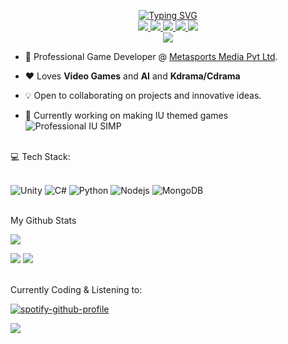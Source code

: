 <p align="center">
<a href="https://arieswaran.github.io/"><img src="https://readme-typing-svg.demolab.com?font=Fira+Code&duration=3000&pause=500&color=AD53DC&multiline=true&random=false&width=435&lines=Arieswaran;Game+Developer+%7C+AI+%7C+Automation+" alt="Typing SVG" /></a>
<br/>

<a href="https://arieswaran.github.io">
    <img src="https://img.shields.io/badge/Website-red?style=flat-square">
</a>  
<a href="raw.githubusercontent.com/Arieswaran/arieswaran.github.io/main/Resume.pdf">
    <img src="https://img.shields.io/badge/PDF-CV-red?style=flat-square&logo=adobe">
</a>  
<a href="https://www.linkedin.com/in/arieswaran/">
    <img src="https://img.shields.io/badge/-Linkedin-blue?style=flat-square&logo=linkedin">
</a>
<a href="mailto:arieswaran@gmail.com">
    <img src="https://img.shields.io/badge/-Email-red?style=flat-square&logo=gmail&logoColor=white">
</a>
<a href="https://www.instagram.com/arieswaranxiu/">
    <img src="https://img.shields.io/badge/Insta-blue?style=flat-square&logo=instagram&logoColor=red">
</a>

<br/> 

<a href="https://github.com/Arieswaran">
    <img src="https://github-stats-alpha.vercel.app/api?username=arieswaran&cc=000&tc=fff&ic=fff&bc=000">
</a>

</p>

* 🏢 Professional Game Developer @ [Metasports Media Pvt Ltd](https://hitwicket.com). 

* ❤️ Loves **Video Games** and **AI** and **Kdrama/Cdrama** 

* 💡 Open to collaborating on projects and innovative ideas. 

* 🌠 Currently working on making IU themed games <img src="https://img.shields.io/badge/SIMP-red" alt="Professional IU SIMP">
<br>
💻 Tech Stack:
<br><br>

 ![Unity](https://img.shields.io/badge/Unity-000000.svg?style=for-the-badge&logo=Unity&logoColor=white) ![C#](https://img.shields.io/badge/csharp-A179DC.svg?style=for-the-badge&logo=csharp&logoColor=white) ![Python](https://img.shields.io/badge/python-3670A0?style=for-the-badge&logo=python&logoColor=ffdd54) ![Nodejs](https://img.shields.io/badge/NodeJs-green?style=for-the-badge&logo=node.js&logoColor=white) ![MongoDB](https://img.shields.io/badge/MongoDB-darkgreen?style=for-the-badge&logo=mongodb&logoColor=white) 

<br>
My Github Stats

![](http://github-profile-summary-cards.vercel.app/api/cards/profile-details?username=Arieswaran&theme=jolly) 

![](http://github-profile-summary-cards.vercel.app/api/cards/repos-per-language?username=Arieswaran&theme=jolly) 
![](http://github-profile-summary-cards.vercel.app/api/cards/most-commit-language?username=Arieswaran&theme=jolly)


<br>
Currently Coding & Listening to:

[![spotify-github-profile](https://spotify-github-profile.vercel.app/api/view?uid=31eyhi43vks4par2iaieghswupzu&cover_image=true&theme=novatorem&show_offline=false&background_color=121212&interchange=false&bar_color=53b14f&bar_color_cover=true)](https://github.com/kittinan/spotify-github-profile)

[![](https://visitcount.itsvg.in/api?id=arieswaran&label=Profile%20Views&color=11&icon=7&pretty=true)](https://visitcount.itsvg.in)
